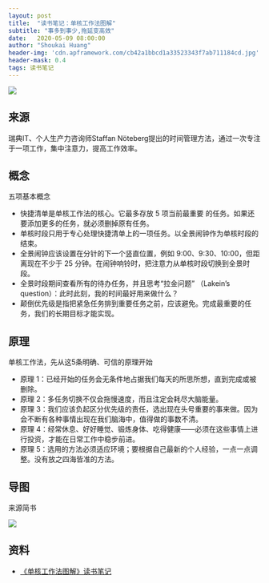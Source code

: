 ```yaml
---
layout: post
title:  "读书笔记：单核工作法图解"
subtitle: "事多到事少,拖延变高效"
date:   2020-05-09 08:00:00
author: "Shoukai Huang"
header-img: 'cdn.apframework.com/cb42a1bbcd1a33523343f7ab711184cd.jpg'
header-mask: 0.4
tags: 读书笔记 
---
```


![](http://cdn.apframework.com/66a02496a1390813282e24aa45de72d2.jpg)


## 来源

瑞典IT、个人生产力咨询师Staffan Nöteberg提出的时间管理方法，通过一次专注于一项工作，集中注意力，提高工作效率。

## 概念

五项基本概念

* 快捷清单是单核工作法的核心。它最多存放 5 项当前最重要
的任务。如果还要添加更多的任务，就必须删掉原有任务。
* 单核时段只用于专心处理快捷清单上的一项任务。以全景闹钟作为单核时段的结束。
* 全景闹钟应该设置在分针的下一个竖直位置，例如 9:00、9:30、10:00，但距离现在不少于 25 分钟。在闹钟响铃时，把注意力从单核时段切换到全景时段。
* 全景时段期间查看所有的待办任务，并且思考“拉金问题” （Lakein’s question）：此时此刻，我的时间最好用来做什么？
* 颠倒优先级是指把紧急任务排到重要任务之前，应该避免。完成最重要的任务，我们的长期目标才能实现。


## 原理

单核工作法，先从这5条明确、可信的原理开始

* 原理 1：已经开始的任务会无条件地占据我们每天的所思所想，直到完成或被删除。
* 原理 2：多任务切换不仅会拖慢速度，而且注定会耗尽大脑能量。
* 原理 3：我们应该负起区分优先级的责任，选出现在头号重要的事来做。因为会不断有各种事情出现在我们脑海中，值得做的事数不清。
* 原理 4：经常休息、好好睡觉、锻炼身体、吃得健康——必须在这些事情上进行投资，才能在日常工作中稳步前进。
* 原理 5：选用的方法必须适应环境；要根据自己最新的个人经验，一点一点调整。没有放之四海皆准的方法。

## 导图

来源简书

![](http://cdn.apframework.com/ac5715c4112e48e6e939a041c063ff6a.jpg)

## 资料

* [《单核工作法图解》读书笔记](https://www.jianshu.com/p/8a53dd7d2219)
